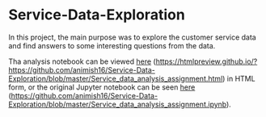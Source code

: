 # Service-Data-Exploration

In this project, the main purpose was to explore the customer service data and find answers to some interesting questions from the data.

Tha analysis notebook can be viewed <a href="https://htmlpreview.github.io/?https://github.com/animish16/Service-Data-Exploration/blob/master/Service_data_analysis_assignment.html">here</a> (<a href="https://htmlpreview.github.io/?https://github.com/animish16/Service-Data-Exploration/blob/master/Service_data_analysis_assignment.html">https://htmlpreview.github.io/?https://github.com/animish16/Service-Data-Exploration/blob/master/Service_data_analysis_assignment.html</a>) in HTML form, or the original Jupyter notebook can be seen <a href="https://github.com/animish16/Service-Data-Exploration/blob/master/Service_data_analysis_assignment.ipynb">here</a> (<a href="https://github.com/animish16/Service-Data-Exploration/blob/master/Service_data_analysis_assignment.ipynb">https://github.com/animish16/Service-Data-Exploration/blob/master/Service_data_analysis_assignment.ipynb</a>).
